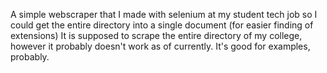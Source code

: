 A simple webscraper that I made with selenium at my student tech job so I could get the entire directory into a single document (for easier finding of extensions)
It is supposed to scrape the entire directory of my college, however it probably doesn't work as of currently.
It's good for examples, probably.
